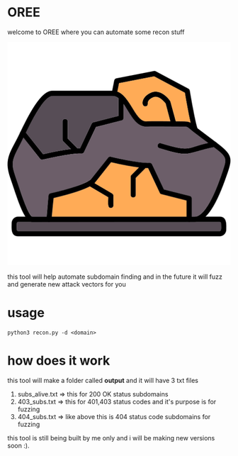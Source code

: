 # OREE

<p>welcome to OREE where you can automate some recon stuff</p>

![ore](images/ore.png)

this tool will help automate subdomain finding and in the future it will fuzz and generate new attack vectors for you

# usage

```
python3 recon.py -d <domain>
```

# how does it work

this tool will make a folder called <b>output</b> and it will have 3 txt files

1. subs_alive.txt => this for 200 OK status subdomains
2. 403_subs.txt => this for 401,403 status codes and it's purpose is for fuzzing
3. 404_subs.txt => like above this is 404 status code subdomains for fuzzing

this tool is still being built by me only and i will be making new versions soon :).
